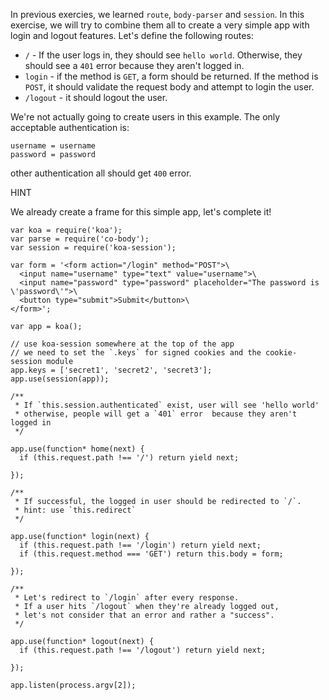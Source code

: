 In previous exercies, we learned `route`, `body-parser` and `session`. In this exercise, we will try to combine them all to create a very simple app with login and logout features. Let's define the following routes:

- `/` - If the user logs in, they should see `hello world`. Otherwise, they should see a `401` error because they aren't logged in.
- `login` - if the method is `GET`, a form should be returned. If the method is `POST`, it should validate the request body and attempt to login the user.
- `/logout` - it should logout the user.

We're not actually going to create users in this example. The only acceptable authentication is:

```
username = username
password = password
```

other authentication all should get `400` error.

HINT

We already create a frame for this simple app, let's complete it!

```
var koa = require('koa');
var parse = require('co-body');
var session = require('koa-session');

var form = '<form action="/login" method="POST">\
  <input name="username" type="text" value="username">\
  <input name="password" type="password" placeholder="The password is \'password\'">\
  <button type="submit">Submit</button>\
</form>';

var app = koa();

// use koa-session somewhere at the top of the app
// we need to set the `.keys` for signed cookies and the cookie-session module
app.keys = ['secret1', 'secret2', 'secret3'];
app.use(session(app));

/**
 * If `this.session.authenticated` exist, user will see 'hello world'
 * otherwise, people will get a `401` error  because they aren't logged in
 */

app.use(function* home(next) {
  if (this.request.path !== '/') return yield next;

});

/**
 * If successful, the logged in user should be redirected to `/`.
 * hint: use `this.redirect`
 */

app.use(function* login(next) {
  if (this.request.path !== '/login') return yield next;
  if (this.request.method === 'GET') return this.body = form;

});

/**
 * Let's redirect to `/login` after every response.
 * If a user hits `/logout` when they're already logged out,
 * let's not consider that an error and rather a "success".
 */

app.use(function* logout(next) {
  if (this.request.path !== '/logout') return yield next;

});

app.listen(process.argv[2]);
```
